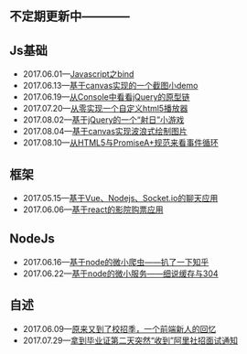 ## 不定期更新中————

## Js基础
 - 2017.06.01—[Javascript之bind](https://github.com/Aaaaaaaty/Blog/issues/1)
 - 2017.06.13—[基于canvas实现的一个截图小demo](https://github.com/Aaaaaaaty/Blog/issues/5)
 - 2017.06.19—[从Console中看看jQuery的原型链](https://github.com/Aaaaaaaty/Blog/issues/7)
 - 2017.07.20—[从零实现一个自定义html5播放器](https://github.com/Aaaaaaaty/Blog/issues/9)
 - 2017.08.02—[基于jQuery的一个“射日”小游戏](https://github.com/Aaaaaaaty/Blog/issues/11)
 - 2017.08.04—[基于canvas实现波浪式绘制图片](https://github.com/Aaaaaaaty/Blog/issues/12)
 - 2017.08.10—[从HTML5与PromiseA+规范来看事件循环](https://github.com/Aaaaaaaty/Blog/issues/13)

## 框架
 - 2017.05.15—[基于Vue、Nodejs、Socket.io的聊天应用](https://github.com/Aaaaaaaty/Blog/issues/2)
 - 2017.06.06—[基于react的影院购票应用](https://github.com/Aaaaaaaty/Blog/issues/3)

## NodeJs
 - 2017.06.16—[基于node的微小爬虫——扒了一下知乎](https://github.com/Aaaaaaaty/Blog/issues/6)
 - 2017.06.22—[基于node的微小服务——细说缓存与304](https://github.com/Aaaaaaaty/Blog/issues/8)

## 自述
 - 2017.06.09—[原来又到了校招季，一个前端新人的回忆](https://github.com/Aaaaaaaty/Blog/issues/4)
 - 2017.07.29—[拿到毕业证第二天突然“收到”阿里社招面试通知](https://github.com/Aaaaaaaty/Blog/issues/10)
 


